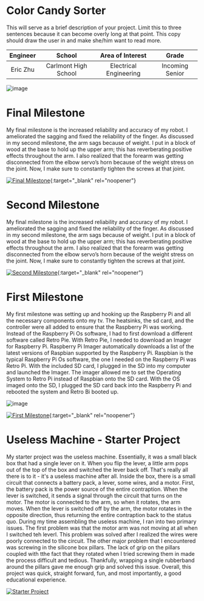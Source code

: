 ﻿# Color Candy Sorter
This will serve as a brief description of your project. Limit this to three sentences because it can become overly long at that point. This copy should draw the user in and make she/him want to read more.

| **Engineer** | **School** | **Area of Interest** | **Grade** |
|:--:|:--:|:--:|:--:|
| Eric Zhu | Carlmont High School| Electrical Engineering | Incoming Senior

![image](https://user-images.githubusercontent.com/107578591/174335797-80d5601a-d719-45d7-a10f-01ea3ed9bb18.png)
  
# Final Milestone
My final milestone is the increased reliability and accuracy of my robot. I ameliorated the sagging and fixed the reliability of the finger. As discussed in my second milestone, the arm sags because of weight. I put in a block of wood at the base to hold up the upper arm; this has reverberating positive effects throughout the arm. I also realized that the forearm was getting disconnected from the elbow servo’s horn because of the weight stress on the joint. Now, I make sure to constantly tighten the screws at that joint. 

[![Final Milestone](https://res.cloudinary.com/marcomontalbano/image/upload/v1612573869/video_to_markdown/images/youtube--F7M7imOVGug-c05b58ac6eb4c4700831b2b3070cd403.jpg )](https://www.youtube.com/watch?v=F7M7imOVGug&feature=emb_logo "Final Milestone"){:target="_blank" rel="noopener"}

# Second Milestone
My final milestone is the increased reliability and accuracy of my robot. I ameliorated the sagging and fixed the reliability of the finger. As discussed in my second milestone, the arm sags because of weight. I put in a block of wood at the base to hold up the upper arm; this has reverberating positive effects throughout the arm. I also realized that the forearm was getting disconnected from the elbow servo’s horn because of the weight stress on the joint. Now, I make sure to constantly tighten the screws at that joint.

[![Second Milestone](https://res.cloudinary.com/marcomontalbano/image/upload/v1612574014/video_to_markdown/images/youtube--y3VAmNlER5Y-c05b58ac6eb4c4700831b2b3070cd403.jpg)](https://www.youtube.com/watch?v=y3VAmNlER5Y&feature=emb_logo "Second Milestone"){:target="_blank" rel="noopener"}

# First Milestone
My first milestone was setting up and hooking up the Raspberry Pi and all the necessary components onto my tv. The heatsinks, the sd card, and the controller were all added to ensure that the Raspberry Pi was working. Instead of the Raspberry Pi Os software, I had to first download a different software called Retro Pie. With Retro Pie, I needed to download an Imager for Raspberry Pi. Raspberry Pi Imager automatically downloads a list of the latest versions of Raspbian supported by the Raspberry Pi. Raspbian is the typical Raspberry Pi Os software, the one I needed on the Raspberry Pi was Retro Pi. With the included SD card, I plugged in the SD into my computer and launched the Imager. The imager allowed me to set the Operating System to Retro Pi instead of Raspbian onto the SD card. With the OS imaged onto the SD, I plugged the SD card back into the Raspberry Pi and rebooted the system and Retro Bi booted up.

![image](https://user-images.githubusercontent.com/107578591/175576848-e4e0d210-4385-40cb-bdcd-cf4f8c131cf1.png)

[![First Milestone](https://res.cloudinary.com/marcomontalbano/image/upload/v1612574117/video_to_markdown/images/youtube--CaCazFBhYKs-c05b58ac6eb4c4700831b2b3070cd403.jpg)](https://www.youtube.com/watch?v=CaCazFBhYKs "First Milestone"){:target="_blank" rel="noopener"}

# Useless Machine - Starter Project
My starter project was the useless machine. Essentially, it was a small black box that had a single lever on it. When you flip the lever, a little arm pops out of the top of the box and switched the lever back off. That's really all there is to it - it's a useless machine after all. Inside the box, there is a small circuit that connects a battery pack, a lever, some wires, and a motor. First, the battery pack is the power source of the entire contraption. When the lever is switched, it sends a signal through the circuit that turns on the motor. The motor is connected to the arm, so when it rotates, the arm moves. When the lever is switched off by the arm, the motor rotates in the opposite direction, thus returning the entire contraption back to the status quo. During my time assembling the useless machine, I ran into two primary issues. The first problem was that the motor arm was not moving at all when I switched teh leverl. This problem was solved after I realized the wires were poorly connected to the circuit. The other major problem that I encountered was screwing in the silicone box pillars. The lack of grip on the pillars coupled with tthe fact that they rotated when I tried screwing them in made the process difficult and tedious. Thankfully, wrapping a single rubberband around the pillars gave me enough grip and solved this issue. Overall, this project was quick, straight forward, fun, and most importantly, a good educational experience.

[![Starter Project](https://i3.ytimg.com/vi/lgbKN82H8b4/maxresdefault.jpg)](https://www.youtube.com/watch?v=lgbKN82H8b4)
